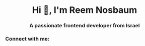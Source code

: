 <h1 align="center">Hi 👋, I'm Reem Nosbaum</h1>
<h3 align="center">A passionate frontend developer from Israel</h3>

<h3 align="left">Connect with me:</h3>
<p align="left">
</p>
